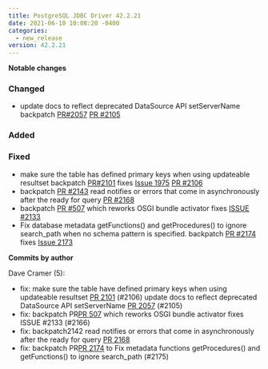 ```yaml
---
title: PostgreSQL JDBC Driver 42.2.21
date: 2021-06-10 10:08:20 -0400
categories:
  - new_release
version: 42.2.21
---
```


**Notable changes**

### Changed

- update docs to reflect deprecated DataSource API setServerName backpatch [PR#2057](https://github.com/pgjdbc/pgjdbc/pull/2057) [PR #2105](https://github.com/pgjdbc/pgjdbc/pull/2105)

### Added

### Fixed

- make sure the table has defined primary keys when using updateable resultset backpatch [PR#2101](https://github.com/pgjdbc/pgjdbc/pull/2101) fixes [Issue 1975](https://github.com/pgjdbc/pgjdbc/issues/1975) [PR #2106](https://github.com/pgjdbc/pgjdbc/pull/2106)
- backpatch [PR #2143](https://github.com/pgjdbc/pgjdbc/pull/2143) read notifies or errors that come in asynchronously after the ready for query [PR #2168](https://github.com/pgjdbc/pgjdbc/pull/2168)
- backpatch [PR #507](https://github.com/pgjdbc/pgjdbc/pull/507) which reworks OSGI bundle activator fixes [ISSUE #2133](https://github.com/pgjdbc/pgjdbc/issues/2133)
- Fix database metadata getFunctions() and getProcedures() to ignore search_path when no schema pattern is specified. backpatch [PR #2174](https://github.com/pgjdbc/pgjdbc/pull/2148)
  fixes [Issue 2173](https://github.com/pgjdbc/pgjdbc/issues/2173)

<!--more-->

**Commits by author**

Dave Cramer (5):

- fix: make sure the table have defined primary keys when using updateable resultset [PR 2101](https://github.com/pgjdbc/pgjdbc/pull/2101) (#2106)
  update docs to reflect deprecated DataSource API setServerName [PR 2057](https://github.com/pgjdbc/pgjdbc/pull/2057) (#2105)
- fix: backpatch PR[PR 507](https://github.com/pgjdbc/pgjdbc/pull/507) which reworks OSGI bundle activator fixes ISSUE #2133 (#2166)
- fix: backpatch2142 read notifies or errors that come in asynchronously after the ready for query [PR 2168](https://github.com/pgjdbc/pgjdbc/pull/2168)
- fix: backpatch PR[PR 2174](https://github.com/pgjdbc/pgjdbc/pull/2174) to Fix metadata functions getProcedures() and getFunctions() to ignore search_path (#2175)
